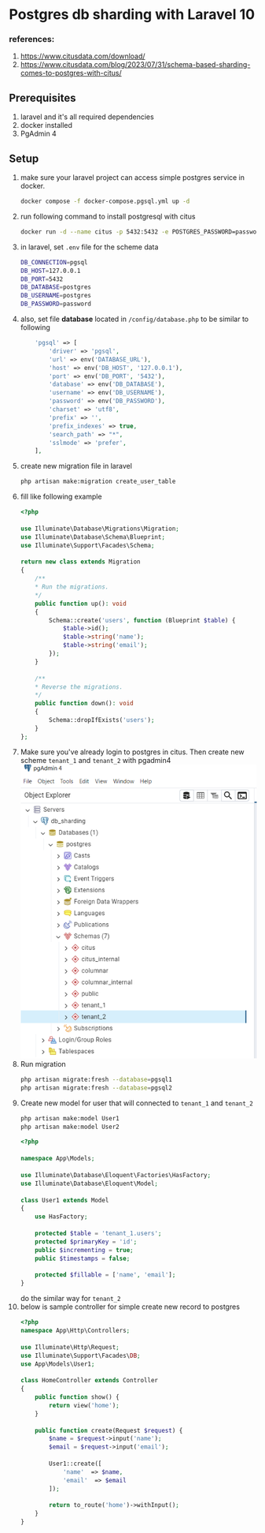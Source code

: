 # Postgres db sharding with Laravel 10
### references:
1. https://www.citusdata.com/download/
2. https://www.citusdata.com/blog/2023/07/31/schema-based-sharding-comes-to-postgres-with-citus/
## Prerequisites
1. laravel and it's all required dependencies
2. docker installed
3. PgAdmin 4

## Setup
1. make sure your laravel project can access simple postgres service in docker.
    ```bash
    docker compose -f docker-compose.pgsql.yml up -d
    ```
2. run following command to install postgresql with citus
    ```bash
    docker run -d --name citus -p 5432:5432 -e POSTGRES_PASSWORD=password citusdata/citus:12.1
    ```
3. in laravel, set `.env` file for the scheme data
    ```bash
    DB_CONNECTION=pgsql
    DB_HOST=127.0.0.1
    DB_PORT=5432
    DB_DATABASE=postgres
    DB_USERNAME=postgres
    DB_PASSWORD=password
    ```
4. also, set file **database** located in `/config/database.php` to be similar to following
    ```php
        'pgsql' => [
            'driver' => 'pgsql',
            'url' => env('DATABASE_URL'),
            'host' => env('DB_HOST', '127.0.0.1'),
            'port' => env('DB_PORT', '5432'),
            'database' => env('DB_DATABASE'),
            'username' => env('DB_USERNAME'),
            'password' => env('DB_PASSWORD'),
            'charset' => 'utf8',
            'prefix' => '',
            'prefix_indexes' => true,
            'search_path' => "*",
            'sslmode' => 'prefer',
        ],
    ```
5. create new migration file in laravel
    ```bash
    php artisan make:migration create_user_table
    ```
6. fill like following example
    ```php
    <?php

    use Illuminate\Database\Migrations\Migration;
    use Illuminate\Database\Schema\Blueprint;
    use Illuminate\Support\Facades\Schema;

    return new class extends Migration
    {
        /**
        * Run the migrations.
        */
        public function up(): void
        {
            Schema::create('users', function (Blueprint $table) {
                $table->id();
                $table->string('name');
                $table->string('email');
            });
        }

        /**
        * Reverse the migrations.
        */
        public function down(): void
        {
            Schema::dropIfExists('users');
        }
    };

    ```
7. Make sure you've already login to postgres in citus. Then create new scheme `tenant_1` and `tenant_2` with pgadmin4
    ![](/scheme-tenant.png)
8. Run migration
    ```bash
    php artisan migrate:fresh --database=pgsql1
    php artisan migrate:fresh --database=pgsql2
    ```
9. Create new model for user that will connected to `tenant_1` and `tenant_2`
    ```bash
    php artisan make:model User1
    php artisan make:model User2
    ```
    ```php
    <?php

    namespace App\Models;

    use Illuminate\Database\Eloquent\Factories\HasFactory;
    use Illuminate\Database\Eloquent\Model;

    class User1 extends Model
    {
        use HasFactory;

        protected $table = 'tenant_1.users';
        protected $primaryKey = 'id';
        public $incrementing = true;
        public $timestamps = false;

        protected $fillable = ['name', 'email'];
    }
    ```
    do the similar way for `tenant_2`
10. below is sample controller for simple create new record to postgres
    ```php
    <?php
    namespace App\Http\Controllers;

    use Illuminate\Http\Request;
    use Illuminate\Support\Facades\DB;
    use App\Models\User1;

    class HomeController extends Controller
    {
        public function show() {
            return view('home');
        }
        
        public function create(Request $request) {
            $name = $request->input('name');
            $email = $request->input('email');

            User1::create([
                'name'  => $name,
                'email'  => $email
            ]);

            return to_route('home')->withInput();
        }
    }

    ```